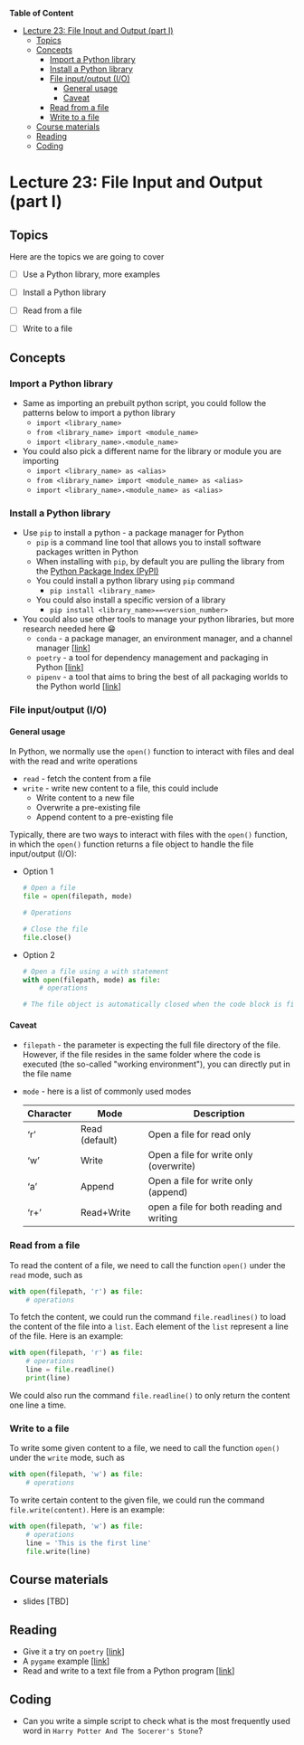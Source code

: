 
**Table of Content**
- [Lecture 23: File Input and Output (part I)](#lecture-23-file-input-and-output-part-i)
  - [Topics](#topics)
  - [Concepts](#concepts)
    - [Import a Python library](#import-a-python-library)
    - [Install a Python library](#install-a-python-library)
    - [File input/output (I/O)](#file-inputoutput-io)
      - [General usage](#general-usage)
      - [Caveat](#caveat)
    - [Read from a file](#read-from-a-file)
    - [Write to a file](#write-to-a-file)
  - [Course materials](#course-materials)
  - [Reading](#reading)
  - [Coding](#coding)

# Lecture 23: File Input and Output (part I)

## Topics
Here are the topics we are going to cover
* [ ] Use a Python library, more examples
* [ ] Install a Python library
* [ ] Read from a file
* [ ] Write to a file


## Concepts
### Import a Python library
* Same as importing an prebuilt python script, you could follow the patterns below to import a python library
  * `import <library_name>`
  * `from <library_name> import <module_name>`
  * `import <library_name>.<module_name>`
* You could also pick a different name for the library or module you are importing
  * `import <library_name> as <alias>`
  * `from <library_name> import <module_name> as <alias>`
  * `import <library_name>.<module_name> as <alias>`

### Install a Python library
* Use `pip` to install a python - a package manager for Python
  * `pip` is a command line tool that allows you to install software packages written in Python
  * When installing with `pip`, by default you are pulling the library from the [Python Package Index (PyPI)](https://pypi.org/)
  * You could install a python library using `pip` command
    * `pip install <library_name>`
  * You could also install a specific version of a library
    * `pip install <library_name>==<version_number>`
* You could also use other tools to manage your python libraries, but more research needed here :grin:
  * `conda` - a package manager, an environment manager, and a channel manager [[link](https://docs.conda.io/en/latest/)]
  * `poetry` - a tool for dependency management and packaging in Python [[link](https://python-poetry.org/)]
  * `pipenv` - a tool that aims to bring the best of all packaging worlds to the Python world [[link](https://pipenv.pypa.io/en/latest/)]

### File input/output (I/O) 
#### General usage
In Python, we normally use the `open()` function to interact with files and deal with the read and write operations
- `read` - fetch the content from a file
- `write` - write new content to a file, this could include
  - Write content to a new file
  - Overwrite a pre-existing file
  - Append content to a pre-existing file

Typically, there are two ways to interact with files with the `open()` function, in which the `open()` function returns a file object to handle the file input/output (I/O):
- Option 1
    ```python
    # Open a file
    file = open(filepath, mode)

    # Operations

    # Close the file
    file.close()
    ```
- Option 2
    ```python
    # Open a file using a with statement
    with open(filepath, mode) as file:
        # operations

    # The file object is automatically closed when the code block is finished
    ```

#### Caveat
- `filepath` - the parameter is expecting the full file directory of the file. However, if the file resides in the same folder where the code is executed (the so-called "working environment"), you can directly put in the file name
- `mode` - here is a list of commonly used modes

    | Character | Mode           | Description                              |
    | --------- | -------------- | ---------------------------------------- |
    | ‘r’       | Read (default) | Open a file for read only                |
    | ‘w’       | Write          | Open a file for write only (overwrite)   |
    | ‘a’       | Append         | Open a file for write only (append)      |
    | ‘r+’      | Read+Write     | open a file for both reading and writing |

### Read from a file
To read the content of a file, we need to call the function `open()` under the `read` mode, such as 
```python
with open(filepath, 'r') as file:
    # operations
```

To fetch the content, we could run the command `file.readlines()` to load the content of the file into a `list`. Each element of the `list` represent a line of the file. Here is an example:
```python
with open(filepath, 'r') as file:
    # operations
    line = file.readline()
    print(line)
```


We could also run the command `file.readline()` to only return the content one line a time.


### Write to a file
To write some given content to a file, we need to call the function `open()` under the `write` mode, such as
```python
with open(filepath, 'w') as file:
    # operations
```

To write certain content to the given file, we could run the command `file.write(content)`. Here is an example:
```python
with open(filepath, 'w') as file:
    # operations
    line = 'This is the first line'
    file.write(line)
```


## Course materials
* slides [TBD]

## Reading
- Give it a try on `poetry` [[link](https://github.com/xiangshiyin/python-for-kids/tree/main?tab=readme-ov-file#dependency-management-advanced-setting)]
- A `pygame` example [[link](https://www.pygame.org/docs/tut/PygameIntro.html)]
- Read and write to a text file from a Python program [[link](https://muzny.github.io/csci1200-notes/10/1/fileio.html#reading-from-files)]

## Coding
- Can you write a simple script to check what is the most frequently used word in `Harry Potter And The Socerer's Stone`?
